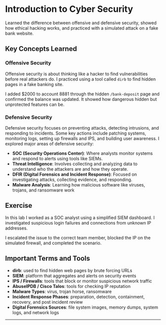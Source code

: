 # Introduction to Cyber Security

Learned the difference between offensive and defensive security, showed how ethical hacking works, and practiced with a simulated attack on a fake bank website.

## Key Concepts Learned

### Offensive Security

Offensive security is about thinking like a hacker to find vulnerabilities before real attackers do. I practiced using a tool called `dirb` to find hidden pages in a fake banking site. 

I added $2000 to account 8881 through the hidden `/bank-deposit` page and confirmed the balance was updated. It showed how dangerous hidden but unprotected features can be.

### Defensive Security

Defensive security focuses on preventing attacks, detecting intrusions, and responding to incidents. Some key actions include patching systems, monitoring logs, setting up firewalls and IPS, and building user awareness. I explored major areas of defensive security:

- **SOC (Security Operations Center)**: Where analysts monitor systems and respond to alerts using tools like SIEMs.
- **Threat Intelligence**: Involves collecting and analyzing data to understand who the attackers are and how they operate.
- **DFIR (Digital Forensics and Incident Response)**: Focused on investigating attacks, collecting evidence, and responding.
- **Malware Analysis**: Learning how malicious software like viruses, trojans, and ransomware work

## Exercise

In this lab I worked as a SOC analyst using a simplified SIEM dashboard. I investigated suspicious login failures and connections from unknown IP addresses. 

I escalated the issue to the correct team member, blocked the IP on the simulated firewall, and completed the scenario. 

## Important Terms and Tools

- **dirb**: used to find hidden web pages by brute forcing URLs  
- **SIEM**: platform that aggregates and alerts on security events  
- **IPS / Firewalls**: tools that block or monitor suspicious network traffic  
- **AbuseIPDB / Cisco Talos**: tools for checking IP reputation  
- **Malware Types**: virus, trojan horse, ransomware  
- **Incident Response Phases**: preparation, detection, containment, recovery, and post incident review  
- **Digital Forensics Sources**: file system images, memory dumps, system logs, and network logs

---
